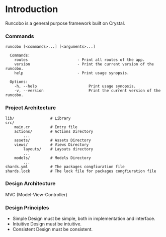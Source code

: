 # Introduction

Runcobo is a general purpose framework built on Crystal.  

### Commands

```shell
runcobo [<commands>...] [<arguments>...]

  Commands:
    routes                      - Print all routes of the app.
    version                     - Print the current version of the runcobo.
    help                        - Print usage synopsis.

  Options:
    -h, --help                       Print usage synopsis.
    -v, --version                    Print the current version of the runcobo.
```

### Project Architecture

    lib/                # Library
    src/
        main.cr         # Entry file
        actions/        # Actions Directory
            ...
        assets/         # Assets Directory
        views/          # Views Directory
            layouts/    # Layouts directory
            ...
        models/         # Models Directory
            ...
    shards.yml          # The packages congfiuration file
    shards.lock         # The lock file for packages congfiuration file

### Design Architecture
MVC (Model-View-Controller)

### Design Principles

+ Simple Design must be simple, both in implementation and interface.
+ Intuitive Design must be intuitive.
+ Consistent Design must be consistent.